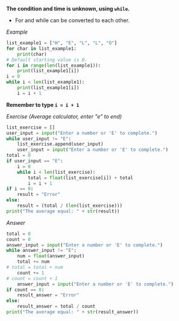 **The condition and time is unknown, using `while`.**

- For and while can be converted to each other.

*Example*

```python
list_example1 = ["H", "E", "L", "L", "O"]
for char in list_example1:
    print(char)
# Default starting value is 0.
for i in range(len(list_example1)):
    print(list_example1[i])
i = 0
while i < len(list_example1):
    print(list_example1[i])
    i = i + 1
```

**Remember to type `i = i + 1`**

*Exercise (Average calculator, enter "e" to end)*

```python
list_exercise = []
user_input = input("Enter a number or 'E' to complete.")
while user_input != "E":
    list_exercise.append(user_input)
    user_input = input("Enter a number or 'E' to complete.")
total = 0
if user_input == "E":
    i = 0
    while i < len(list_exercise):
        total = float(list_exercise[i]) + total
        i = i + 1
if i == 0:
    result = "Error"
else:
    result = (total / (len(list_exercise)))
print("The average equal: " + str(result))
```

*Answer*

```python
total = 0
count = 0
answer_input = input("Enter a number or 'E' to complete.")
while answer_input != "E":
    num = float(answer_input)
    total += num
# total = total + num
    count += 1
# count = count + 1
    answer_input = input("Enter a number or 'E' to complete.")
if count == 0:
    result_answer = "Error"
else:
    result_answer = total / count
print("The average equal: " + str(result_answer))
```